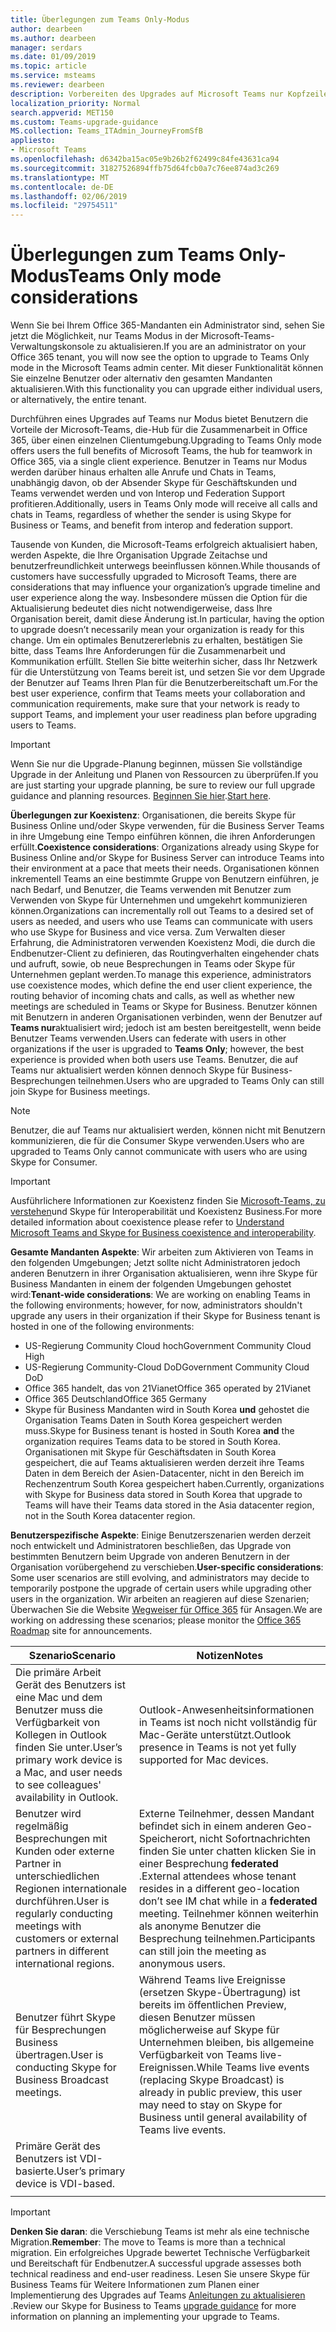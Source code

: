 ```yaml
---
title: Überlegungen zum Teams Only-Modus
author: dearbeen
ms.author: dearbeen
manager: serdars
ms.date: 01/09/2019
ms.topic: article
ms.service: msteams
ms.reviewer: dearbeen
description: Vorbereiten des Upgrades auf Microsoft Teams nur Kopfzeilen herunterladen
localization_priority: Normal
search.appverid: MET150
ms.custom: Teams-upgrade-guidance
MS.collection: Teams_ITAdmin_JourneyFromSfB
appliesto:
- Microsoft Teams
ms.openlocfilehash: d6342ba15ac05e9b26b2f62499c84fe43631ca94
ms.sourcegitcommit: 31827526894ffb75d64fcb0a7c76ee874ad3c269
ms.translationtype: MT
ms.contentlocale: de-DE
ms.lasthandoff: 02/06/2019
ms.locfileid: "29754511"
---
```

# <a name="teams-only-mode-considerations"></a><span data-ttu-id="798b4-103">Überlegungen zum Teams Only-Modus</span><span class="sxs-lookup"><span data-stu-id="798b4-103">Teams Only mode considerations</span></span>

<span data-ttu-id="798b4-104">Wenn Sie bei Ihrem Office 365-Mandanten ein Administrator sind, sehen Sie jetzt die Möglichkeit, nur Teams Modus in der Microsoft-Teams-Verwaltungskonsole zu aktualisieren.</span><span class="sxs-lookup"><span data-stu-id="798b4-104">If you are an administrator on your Office 365 tenant, you will now see the option to upgrade to Teams Only mode in the Microsoft Teams admin center.</span></span> <span data-ttu-id="798b4-105">Mit dieser Funktionalität können Sie einzelne Benutzer oder alternativ den gesamten Mandanten aktualisieren.</span><span class="sxs-lookup"><span data-stu-id="798b4-105">With this functionality you can upgrade either individual users, or alternatively, the entire tenant.</span></span>  

<span data-ttu-id="798b4-106">Durchführen eines Upgrades auf Teams nur Modus bietet Benutzern die Vorteile der Microsoft-Teams, die-Hub für die Zusammenarbeit in Office 365, über einen einzelnen Clientumgebung.</span><span class="sxs-lookup"><span data-stu-id="798b4-106">Upgrading to Teams Only mode offers users the full benefits of Microsoft Teams, the hub for teamwork in Office 365, via a single client experience.</span></span> <span data-ttu-id="798b4-107">Benutzer in Teams nur Modus werden darüber hinaus erhalten alle Anrufe und Chats in Teams, unabhängig davon, ob der Absender Skype für Geschäftskunden und Teams verwendet werden und von Interop und Federation Support profitieren.</span><span class="sxs-lookup"><span data-stu-id="798b4-107">Additionally, users in Teams Only mode will receive all calls and chats in Teams, regardless of whether the sender is using Skype for Business or Teams, and benefit from interop and federation support.</span></span>

<span data-ttu-id="798b4-108">Tausende von Kunden, die Microsoft-Teams erfolgreich aktualisiert haben, werden Aspekte, die Ihre Organisation Upgrade Zeitachse und benutzerfreundlichkeit unterwegs beeinflussen können.</span><span class="sxs-lookup"><span data-stu-id="798b4-108">While thousands of customers have successfully upgraded to Microsoft Teams, there are considerations that may influence your organization’s upgrade timeline and user experience along the way.</span></span> <span data-ttu-id="798b4-109">Insbesondere müssen die Option für die Aktualisierung bedeutet dies nicht notwendigerweise, dass Ihre Organisation bereit, damit diese Änderung ist.</span><span class="sxs-lookup"><span data-stu-id="798b4-109">In particular, having the option to upgrade doesn’t necessarily mean your organization is ready for this change.</span></span> <span data-ttu-id="798b4-110">Um ein optimales Benutzererlebnis zu erhalten, bestätigen Sie bitte, dass Teams Ihre Anforderungen für die Zusammenarbeit und Kommunikation erfüllt. Stellen Sie bitte weiterhin sicher, dass Ihr Netzwerk für die Unterstützung von Teams bereit ist, und setzen Sie vor dem Upgrade der Benutzer auf Teams Ihren Plan für die Benutzerbereitschaft um.</span><span class="sxs-lookup"><span data-stu-id="798b4-110">For the best user experience, confirm that Teams meets your collaboration and communication requirements, make sure that your network is ready to support Teams, and implement your user readiness plan before upgrading users to Teams.</span></span> 

> [!IMPORTANT]
> <span data-ttu-id="798b4-111">Wenn Sie nur die Upgrade-Planung beginnen, müssen Sie vollständige Upgrade in der Anleitung und Planen von Ressourcen zu überprüfen.</span><span class="sxs-lookup"><span data-stu-id="798b4-111">If you are just starting your upgrade planning, be sure to review our full upgrade guidance and planning resources.</span></span> <span data-ttu-id="798b4-112">[Beginnen Sie hier](upgrade-introduction.md).</span><span class="sxs-lookup"><span data-stu-id="798b4-112">[Start here](upgrade-introduction.md).</span></span> 

<span data-ttu-id="798b4-113">**Überlegungen zur Koexistenz**: Organisationen, die bereits Skype für Business Online und/oder Skype verwenden, für die Business Server Teams in ihre Umgebung eine Tempo einführen können, die ihren Anforderungen erfüllt.</span><span class="sxs-lookup"><span data-stu-id="798b4-113">**Coexistence considerations**: Organizations already using Skype for Business Online and/or Skype for Business Server can introduce Teams into their environment at a pace that meets their needs.</span></span> <span data-ttu-id="798b4-114">Organisationen können inkrementell Teams an eine bestimmte Gruppe von Benutzern einführen, je nach Bedarf, und Benutzer, die Teams verwenden mit Benutzer zum Verwenden von Skype für Unternehmen und umgekehrt kommunizieren können.</span><span class="sxs-lookup"><span data-stu-id="798b4-114">Organizations can incrementally roll out Teams to a desired set of users as needed, and users who use Teams can communicate with users who use Skype for Business and vice versa.</span></span> <span data-ttu-id="798b4-115">Zum Verwalten dieser Erfahrung, die Administratoren verwenden Koexistenz Modi, die durch die Endbenutzer-Client zu definieren, das Routingverhalten eingehender chats und aufruft, sowie, ob neue Besprechungen in Teams oder Skype für Unternehmen geplant werden.</span><span class="sxs-lookup"><span data-stu-id="798b4-115">To manage this experience, administrators use coexistence modes, which define the end user client experience, the routing behavior of incoming chats and calls, as well as whether new meetings are scheduled in Teams or Skype for Business.</span></span> <span data-ttu-id="798b4-116">Benutzer können mit Benutzern in anderen Organisationen verbinden, wenn der Benutzer auf **Teams nur**aktualisiert wird; jedoch ist am besten bereitgestellt, wenn beide Benutzer Teams verwenden.</span><span class="sxs-lookup"><span data-stu-id="798b4-116">Users can federate with users in other organizations if the user is upgraded to **Teams Only**; however, the best experience is provided when both users use Teams.</span></span> <span data-ttu-id="798b4-117">Benutzer, die auf Teams nur aktualisiert werden können dennoch Skype für Business-Besprechungen teilnehmen.</span><span class="sxs-lookup"><span data-stu-id="798b4-117">Users who are upgraded to Teams Only can still join Skype for Business meetings.</span></span> 

> [!NOTE]
> <span data-ttu-id="798b4-118">Benutzer, die auf Teams nur aktualisiert werden, können nicht mit Benutzern kommunizieren, die für die Consumer Skype verwenden.</span><span class="sxs-lookup"><span data-stu-id="798b4-118">Users who are upgraded to Teams Only cannot communicate with users who are using Skype for Consumer.</span></span>

> [!IMPORTANT]
> <span data-ttu-id="798b4-119">Ausführlichere Informationen zur Koexistenz finden Sie [Microsoft-Teams, zu verstehen](teams-and-skypeforbusiness-coexistence-and-interoperability.md)und Skype für Interoperabilität und Koexistenz Business.</span><span class="sxs-lookup"><span data-stu-id="798b4-119">For more detailed information about coexistence please refer to [Understand Microsoft Teams and Skype for Business coexistence and interoperability](teams-and-skypeforbusiness-coexistence-and-interoperability.md).</span></span> 

<span data-ttu-id="798b4-120">**Gesamte Mandanten Aspekte**: Wir arbeiten zum Aktivieren von Teams in den folgenden Umgebungen; Jetzt sollte nicht Administratoren jedoch anderen Benutzern in ihrer Organisation aktualisieren, wenn ihre Skype für Business Mandanten in einem der folgenden Umgebungen gehostet wird:</span><span class="sxs-lookup"><span data-stu-id="798b4-120">**Tenant-wide considerations**: We are working on enabling Teams in the following environments; however, for now, administrators shouldn't upgrade any users in their organization if their Skype for Business tenant is hosted in one of the following environments:</span></span>

 - <span data-ttu-id="798b4-121">US-Regierung Community Cloud hoch</span><span class="sxs-lookup"><span data-stu-id="798b4-121">Government Community Cloud High</span></span>
 - <span data-ttu-id="798b4-122">US-Regierung Community-Cloud DoD</span><span class="sxs-lookup"><span data-stu-id="798b4-122">Government Community Cloud DoD</span></span>
 - <span data-ttu-id="798b4-123">Office 365 handelt, das von 21Vianet</span><span class="sxs-lookup"><span data-stu-id="798b4-123">Office 365 operated by 21Vianet</span></span>
 - <span data-ttu-id="798b4-124">Office 365 Deutschland</span><span class="sxs-lookup"><span data-stu-id="798b4-124">Office 365 Germany</span></span>
 - <span data-ttu-id="798b4-125">Skype für Business Mandanten wird in South Korea **und** gehostet die Organisation Teams Daten in South Korea gespeichert werden muss.</span><span class="sxs-lookup"><span data-stu-id="798b4-125">Skype for Business tenant is hosted in South Korea **and** the organization requires Teams data to be stored in South Korea.</span></span> <span data-ttu-id="798b4-126">Organisationen mit Skype für Geschäftsdaten in South Korea gespeichert, die auf Teams aktualisieren werden derzeit ihre Teams Daten in dem Bereich der Asien-Datacenter, nicht in den Bereich im Rechenzentrum South Korea gespeichert haben.</span><span class="sxs-lookup"><span data-stu-id="798b4-126">Currently, organizations with Skype for Business data stored in South Korea that upgrade to Teams will have their Teams data stored in the Asia datacenter region, not in the South Korea datacenter region.</span></span>

<span data-ttu-id="798b4-127">**Benutzerspezifische Aspekte**: Einige Benutzerszenarien werden derzeit noch entwickelt und Administratoren beschließen, das Upgrade von bestimmten Benutzern beim Upgrade von anderen Benutzern in der Organisation vorübergehend zu verschieben.</span><span class="sxs-lookup"><span data-stu-id="798b4-127">**User-specific considerations**: Some user scenarios are still evolving, and administrators may decide to temporarily postpone the upgrade of certain users while upgrading other users in the organization.</span></span> <span data-ttu-id="798b4-128">Wir arbeiten an reagieren auf diese Szenarien; Überwachen Sie die Website [Wegweiser für Office 365](https://www.microsoft.com/en-us/microsoft-365/roadmap) für Ansagen.</span><span class="sxs-lookup"><span data-stu-id="798b4-128">We are working on addressing these scenarios; please monitor the [Office 365 Roadmap](https://www.microsoft.com/en-us/microsoft-365/roadmap) site for announcements.</span></span>

| <span data-ttu-id="798b4-129">Szenario</span><span class="sxs-lookup"><span data-stu-id="798b4-129">Scenario</span></span> | <span data-ttu-id="798b4-130">Notizen</span><span class="sxs-lookup"><span data-stu-id="798b4-130">Notes</span></span> |
|----------|-------|
|<span data-ttu-id="798b4-131">Die primäre Arbeit Gerät des Benutzers ist eine Mac und dem Benutzer muss die Verfügbarkeit von Kollegen in Outlook finden Sie unter.</span><span class="sxs-lookup"><span data-stu-id="798b4-131">User’s primary work device is a Mac, and user needs to see colleagues' availability in Outlook.</span></span> | <span data-ttu-id="798b4-132">Outlook-Anwesenheitsinformationen in Teams ist noch nicht vollständig für Mac-Geräte unterstützt.</span><span class="sxs-lookup"><span data-stu-id="798b4-132">Outlook presence in Teams is not yet fully supported for Mac devices.</span></span> |
| <span data-ttu-id="798b4-133">Benutzer wird regelmäßig Besprechungen mit Kunden oder externe Partner in unterschiedlichen Regionen internationale durchführen.</span><span class="sxs-lookup"><span data-stu-id="798b4-133">User is regularly conducting meetings with customers or external partners in different international regions.</span></span> | <span data-ttu-id="798b4-134">Externe Teilnehmer, dessen Mandant befindet sich in einem anderen Geo-Speicherort, nicht Sofortnachrichten finden Sie unter chatten klicken Sie in einer Besprechung **federated** .</span><span class="sxs-lookup"><span data-stu-id="798b4-134">External attendees whose tenant resides in a different geo-location don’t see IM chat while in a **federated** meeting.</span></span> <span data-ttu-id="798b4-135">Teilnehmer können weiterhin als anonyme Benutzer die Besprechung teilnehmen.</span><span class="sxs-lookup"><span data-stu-id="798b4-135">Participants can still join the meeting as anonymous users.</span></span> |
| <span data-ttu-id="798b4-136">Benutzer führt Skype für Besprechungen Business übertragen.</span><span class="sxs-lookup"><span data-stu-id="798b4-136">User is conducting Skype for Business Broadcast meetings.</span></span> |  <span data-ttu-id="798b4-137">Während Teams live Ereignisse (ersetzen Skype-Übertragung) ist bereits im öffentlichen Preview, diesen Benutzer müssen möglicherweise auf Skype für Unternehmen bleiben, bis allgemeine Verfügbarkeit von Teams live-Ereignissen.</span><span class="sxs-lookup"><span data-stu-id="798b4-137">While Teams live events (replacing Skype Broadcast) is already in public preview, this user may need to stay on Skype for Business until general availability of Teams live events.</span></span>
| <span data-ttu-id="798b4-138">Primäre Gerät des Benutzers ist VDI-basierte.</span><span class="sxs-lookup"><span data-stu-id="798b4-138">User’s primary device is VDI-based.</span></span> | |
|||

> [!IMPORTANT]
> <span data-ttu-id="798b4-139">**Denken Sie daran**: die Verschiebung Teams ist mehr als eine technische Migration.</span><span class="sxs-lookup"><span data-stu-id="798b4-139">**Remember**: The move to Teams is more than a technical migration.</span></span> <span data-ttu-id="798b4-140">Ein erfolgreiches Upgrade bewertet Technische Verfügbarkeit und Bereitschaft für Endbenutzer.</span><span class="sxs-lookup"><span data-stu-id="798b4-140">A successful upgrade assesses both technical readiness and end-user readiness.</span></span> <span data-ttu-id="798b4-141">Lesen Sie unsere Skype für Business Teams für Weitere Informationen zum Planen einer Implementierung des Upgrades auf Teams [Anleitungen zu aktualisieren](upgrade-framework.md) .</span><span class="sxs-lookup"><span data-stu-id="798b4-141">Review our Skype for Business to Teams [upgrade guidance](upgrade-framework.md) for more information on planning an implementing your upgrade to Teams.</span></span>  
